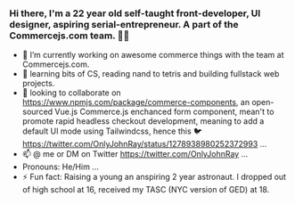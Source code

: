 ### Hi there, I'm a 22 year old self-taught front-developer, UI designer, aspiring serial-entrepreneur. A part of the Commercejs.com team. 👋🏽



- 🔭 I’m currently working on awesome commerce things with the team at Commercejs.com.
- 🌱 learning bits of CS, reading nand to tetris and building fullstack web projects.
- 👯 looking to collaborate on https://www.npmjs.com/package/commerce-components, an open-sourced Vue.js Commerce.js enchanced form component, mean't to promote rapid headless checkout development, meaning to add a default UI mode using Tailwindcss, hence this 🐦 https://twitter.com/OnlyJohnRay/status/1278938980252372993  ...
- 📫 @ me or DM on Twitter https://twitter.com/OnlyJohnRay ...
-  Pronouns: He/Him ...
- ⚡ Fun fact: Raising a young an anspiring 2 year astronaut. I dropped out of high school at 16, received my TASC (NYC version of GED) at 18.

